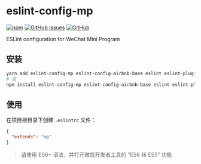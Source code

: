 # eslint-config-mp

[![npm](https://img.shields.io/npm/v/eslint-config-mp.svg?style=flat-square)](https://www.npmjs.com/package/eslint-config-mp)
[![GitHub issues](https://img.shields.io/github/issues/mp-components/eslint-config-mp.svg?style=flat-square)](https://github.com/mp-components/eslint-config-mp/issues)
[![GitHub](https://img.shields.io/github/license/mp-components/eslint-config-mp.svg?style=flat-square)](https://github.com/mp-components/eslint-config-mp/blob/master/LICENSE)

ESLint configuration for WeChat Mini Program

## 安装

```bash
yarn add eslint-config-mp eslint-config-airbnb-base eslint eslint-plugin-import --dev
# 或
npm install eslint-config-mp eslint-config-airbnb-base eslint eslint-plugin-import --save-dev
```

## 使用

在项目根目录下创建 `.eslintrc` 文件：

```json
{
  "extends": "mp"
}
```

> 请使用 ES6+ 语法，并打开微信开发者工具的 “ES6 转 ES5” 功能
